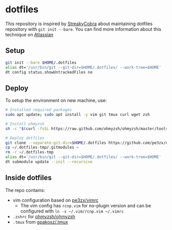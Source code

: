 # dotfiles

This repository is inspired by [StreakyCobra](https://news.ycombinator.com/item?id=11071754) about maintaining dotfiles repository with `git init --bare`. You can find more information about this technique on [Atlassian](https://www.atlassian.com/git/tutorials/dotfiles)

## Setup

```sh
git init --bare $HOME/.dotfiles
alias dt='/usr/bin/git --git-dir=$HOME/.dotfiles/ --work-tree=$HOME'
dt config status.showUntrackedFiles no
```

## Deploy

To setup the environment on new machine, use:

```sh
# Installed required packages
sudo apt update; sudo apt install -y vim git tmux curl wget zsh

# Install ohmyzsh
sh -c "$(curl -fsSL https://raw.github.com/ohmyzsh/ohmyzsh/master/tools/install.sh)"

# Deploy dotfiles
git clone --separate-git-dir=$HOME/.dotfiles https://github.com/pe3zx/dotfiles.git $HOME/.dotfiles-tmp
cp ~/.dotfiles-tmp/.gitmodules ~
rm -r ~/.dotfiles-tmp
alias dt='/usr/bin/git --git-dir=$HOME/.dotfiles/ --work-tree=$HOME'
dt submodule update --init --recursive
```

## Inside dotfiles

The repo contains:

- vim configuration based on [pe3zx/vimrc](https://github.com/pe3zx/vimrc)
    - The vim config has `rcnp.vim` for no-plugin version and can be configured with `ln -s ~/.vim/rcnp.vim ~/.vimrc`
- `.zshrc` for [ohmyzsh/ohmyzsh](https://github.com/ohmyzsh/ohmyzsh)
- `.tmux` from [gpakosz/.tmux](https://github.com/gpakosz/.tmux)
